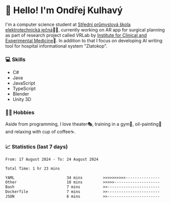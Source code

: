 # 👋 Hello! I'm Ondřej Kulhavý

I'm a computer science student at [Střední průmyslová škola elektrotechnická ječná](https://www.spsejecna.cz/)👨‍🎓, currently working on AR app for surgical planning as part of research project called VRLab by [Institute for Clinical and Experimental Medicine](https://www.ikem.cz/en/)🏥.
In addition to that I focus on developing AI writing tool for hospital informational system "Zlatokop".

### 💻 Skills
- C#
- Java
- JavaScript
- TypeScript
- Blender
- Unity 3D

### 🏋️‍♂️ Hobbies

Aside from programming, I love theater🎭, training in a gym💪, oil-painting🎨 and relaxing with cup of coffee☕.
### 📈 Statistics (last 7 days)
<!--START_SECTION:waka-->

```txt
From: 17 August 2024 - To: 24 August 2024

Total Time: 1 hr 23 mins

YAML                       34 mins         >>>>>>>>>>---------------   41.08 %
Other                      18 mins         >>>>>--------------------   21.57 %
Bash                       7 mins          >>-----------------------   09.45 %
Dockerfile                 7 mins          >>-----------------------   08.87 %
JSON                       6 mins          >>-----------------------   07.76 %
```

<!--END_SECTION:waka-->



